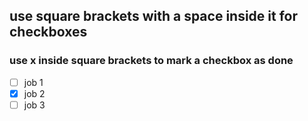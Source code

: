 ## use square brackets with a space inside it for checkboxes

### use x inside square brackets to mark a checkbox as done

* [ ] job 1
* [x] job 2
* [ ] job 3